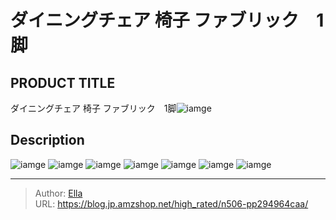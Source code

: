 # ダイニングチェア 椅子 ファブリック　1脚


## PRODUCT TITLE 

ダイニングチェア 椅子 ファブリック　1脚![iamge](https://b2bfiles1.gigab2b.cn/image/wkseller/7404/20230201_c9ab7692e402722096fc45394c415ca1.jpg)

## Description











![iamge](https://b2bfiles1.gigab2b.cn/image/wkseller/7404/20230201_013cb7e2018687c33df3a550322b56e5.jpg)
![iamge](https://b2bfiles1.gigab2b.cn/image/wkseller/7404/20221227_c4dc496f9e2d6295d01225648d1de7b9.jpg)
![iamge](https://b2bfiles1.gigab2b.cn/image/wkseller/7404/20230201_496fc76bb65f544ee55f371e008d0abc.jpg)
![iamge](https://b2bfiles1.gigab2b.cn/image/wkseller/7404/20230201_a5a91c8bb8d13fc20ff1e64039e12c5f.jpg)
![iamge](https://b2bfiles1.gigab2b.cn/image/wkseller/7404/20230201_539911a4568b29e7eeeee97a7c451006.jpg)
![iamge](https://b2bfiles1.gigab2b.cn/image/wkseller/7404/20230201_963c775db0e659fe8df79b0a00e8f9b7.jpg)
![iamge](https://b2bfiles1.gigab2b.cn/image/wkseller/7404/20230201_3e89e188bc6a308a742ebb7c75a92cad.jpg)


---

> Author: [Ella](https://blog.jp.amzshop.net/)  
> URL: https://blog.jp.amzshop.net/high_rated/n506-pp294964caa/  

